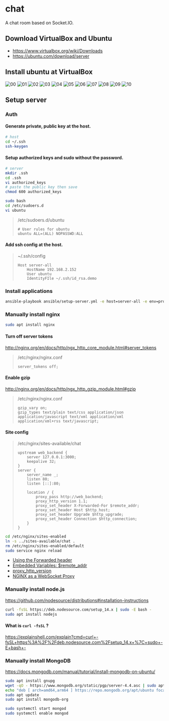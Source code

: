 # chat
A chat room based on Socket.IO.

## Download VirtualBox and Ubuntu
+ https://www.virtualbox.org/wiki/Downloads
+ https://ubuntu.com/download/server

## Install ubuntu at VirtualBox
![00](_resources/00.png)
![01](_resources/01.png)
![02](_resources/02.png)
![03](_resources/03.png)
![04](_resources/04.png)
![05](_resources/05.png)
![06](_resources/06.png)
![07](_resources/07.png)
![08](_resources/08.png)
![09](_resources/09.png)
![10](_resources/10.png)

## Setup server
### Auth
#### Generate private, public key at the host.
```bash
# host
cd ~/.ssh
ssh-keygen
```
#### Setup authorized keys and sudo without the password.
```bash
# server
mkdir .ssh
cd .ssh
vi authorized_keys
# paste the public key then save
chmod 600 authorized_keys

sudo bash
cd /etc/sudoers.d
vi ubuntu
```
>/etc/sudoers.d/ubuntu
> ```
> # User rules for ubuntu
> ubuntu ALL=(ALL) NOPASSWD:ALL
> ```

#### Add ssh config at the host.
>~/.ssh/config
> ```
> Host server-all
>     HostName 192.168.2.152
>     User ubuntu
>     IdentityFIle ~/.ssh/id_rsa.demo
> ```


### Install applications
```bash
ansible-playbook ansible/setup-server.yml -e host=server-all -e env=production
```


### Manually install nginx
```bash
sudo apt install nginx
```
#### Turn off server tokens
http://nginx.org/en/docs/http/ngx_http_core_module.html#server_tokens
> /etc/nginx/nginx.conf
> ```
> server_tokens off;
> ```

#### Enable gzip
http://nginx.org/en/docs/http/ngx_http_gzip_module.html#gzip
> /etc/nginx/nginx.conf
> ```
> gzip_vary on;
> gzip_types text/plain text/css application/json application/javascript text/xml application/xml application/xml+rss text/javascript;
> ```

#### Site config
> /etc/nginx/sites-available/chat
> ```
> upstream web_backend {
>     server 127.0.0.1:3000;
>     keepalive 32;
> }
> server {
>     server_name _;
>     listen 80;
>     listen [::]:80;
> 
>     location / {
>         proxy_pass http://web_backend;
>         proxy_http_version 1.1;
>         proxy_set_header X-Forwarded-For $remote_addr;
>         proxy_set_header Host $http_host;
>         proxy_set_header Upgrade $http_upgrade;
>         proxy_set_header Connection $http_connection;
>     }
> }
> ```

```bash
cd /etc/nginx/sites-enabled
ln -s ../sites-available/chat .
rm /etc/nginx/sites-enabled/default
sudo service nginx reload
```
+ [Using the Forwarded header](https://www.nginx.com/resources/wiki/start/topics/examples/forwarded/)
+ [Embedded Variables: $remote_addr](https://nginx.org/en/docs/http/ngx_http_core_module.html#var_remote_addr)
+ [proxy_http_version](http://nginx.org/en/docs/http/ngx_http_proxy_module.html#proxy_http_version)
+ [NGINX as a WebSocket Proxy](https://www.nginx.com/blog/websocket-nginx/)


### Manually install node.js
https://github.com/nodesource/distributions#installation-instructions
```bash
curl -fsSL https://deb.nodesource.com/setup_14.x | sudo -E bash -
sudo apt install nodejs
```
#### What is `curl -fsSL` ?
https://explainshell.com/explain?cmd=curl+-fsSL+https%3A%2F%2Fdeb.nodesource.com%2Fsetup_14.x+%7C+sudo+-E+bash+-


### Manually install MongoDB
https://docs.mongodb.com/manual/tutorial/install-mongodb-on-ubuntu/
```bash
sudo apt install gnupg
wget -qO - https://www.mongodb.org/static/pgp/server-4.4.asc | sudo apt-key add -
echo "deb [ arch=amd64,arm64 ] https://repo.mongodb.org/apt/ubuntu focal/mongodb-org/4.4 multiverse" | sudo tee /etc/apt/sources.list.d/mongodb-org-4.4.list
sudo apt update
sudo apt install mongodb-org

sudo systemctl start mongod
sudo systemctl enable mongod
```
